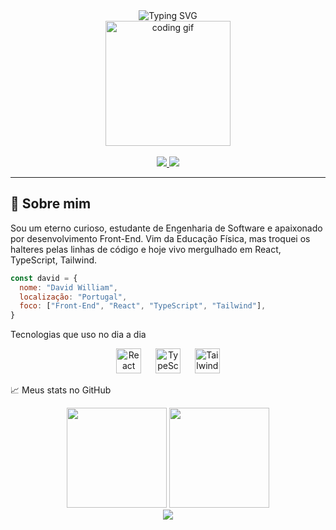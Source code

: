 <div align="center">
  <img src="https://readme-typing-svg.demolab.com?font=Fira+Code&size=24&pause=1000&color=00FEEF&width=500&center=true&vCenter=true&lines=Eai%2C+me+chamo+David+William!;Front-End+Developer+em+constante+evolução...;Amante+de+tecnologia%2C+código+e+design." alt="Typing SVG" />
</div>

<div align="center">
  <img height="200" src="https://media.giphy.com/media/qgQUggAC3Pfv687qPC/giphy.gif" alt="coding gif" />
</div>

<br />

<div align="center">
  <a href="https://linkedin.com/in/trydavidqix" target="_blank">
    <img src="https://img.shields.io/badge/LinkedIn-0077B5?style=for-the-badge&logo=linkedin&logoColor=white" />
  </a>
  <a href="https://wa.me/351910390394" target="_blank">
    <img src="https://img.shields.io/badge/WhatsApp-25D366?style=for-the-badge&logo=whatsapp&logoColor=white" />
  </a>
</div>

---

## 🧠 Sobre mim

Sou um eterno curioso, estudante de Engenharia de Software e apaixonado por desenvolvimento Front-End. Vim da Educação Física, mas troquei os halteres pelas linhas de código e hoje vivo mergulhado em React, TypeScript, Tailwind.

```js
const david = {
  nome: "David William",
  localização: "Portugal",
  foco: ["Front-End", "React", "TypeScript", "Tailwind"],
}
````
Tecnologias que uso no dia a dia
<div align="center"> <img src="https://cdn.jsdelivr.net/gh/devicons/devicon/icons/react/react-original.svg" height="40" alt="React" /> <img width="15" /> <img src="https://cdn.jsdelivr.net/gh/devicons/devicon/icons/typescript/typescript-original.svg" height="40" alt="TypeScript" /> <img width="15" /> <img src="https://upload.wikimedia.org/wikipedia/commons/d/d5/Tailwind_CSS_Logo.svg" height="40" alt="Tailwind CSS" /> </div>


📈 Meus stats no GitHub
<div align="center"> <img height="160em" src="https://github-readme-stats.vercel.app/api?username=trydavidqix&show_icons=true&theme=radical&include_all_commits=true&count_private=true"/> <img height="160em" src="https://github-readme-stats.vercel.app/api/top-langs/?username=trydavidqix&layout=compact&langs_count=7&theme=radical"/> </div>
<div align="center"> <img src="https://capsule-render.vercel.app/api?type=waving&color=gradient&height=100&section=footer"/> </div> 
